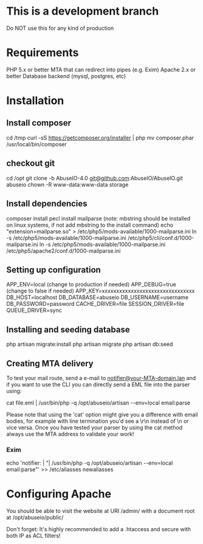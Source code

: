 # This is a development branch

Do NOT use this for any kind of production

# Requirements

PHP 5.x or better
MTA that can redirect into pipes (e.g. Exim)
Apache 2.x or better
Database backend (mysql, postgres, etc)

# Installation

## Install composer

cd /tmp
curl -sS https://getcomposer.org/installer | php
mv composer.phar /usr/local/bin/composer

## checkout git

cd /opt
git clone -b AbuseIO-4.0 git@github.com:AbuseIO/AbuseIO.git abuseio
chown -R www-data:www-data storage

## Install dependencies

composer install
pecl install mailparse (note: mbstring should be installed on linux systems, if not add mbstring to the install command)
echo "extension=mailparse.so" > /etc/php5/mods-available/1000-mailparse.ini
ln -s /etc/php5/mods-available/1000-mailparse.ini /etc/php5/cli/conf.d/1000-mailparse.ini
ln -s /etc/php5/mods-available/1000-mailparse.ini /etc/php5/apache2/conf.d/1000-mailparse.ini

## Setting up configuration

APP_ENV=local (change to production if needed)
APP_DEBUG=true (change to false if needed)
APP_KEY=xxxxxxxxxxxxxxxxxxxxxxxxxxxxxxxx
DB_HOST=localhost
DB_DATABASE=abuseio
DB_USERNAME=username
DB_PASSWORD=password
CACHE_DRIVER=file
SESSION_DRIVER=file
QUEUE_DRIVER=sync

## Installing and seeding database

php artisan migrate:install
php artisan migrate
php artisan db:seed

## Creating MTA delivery

To test your mail route, send a e-mail to notifier@your-MTA-domain.lan and if you want to use the CLI you can directly
send a EML file into the parser using:

cat file.eml | /usr/bin/php -q /opt/abuseio/artisan --env=local email:parse

Please note that using the 'cat' option might give you a difference with email bodies, for example with line 
termination you'd see a \r\n instead of \n or vice versa. Once you have tested your parser by using the cat method
always use the MTA address to validate your work!

### Exim
 
echo 'notifier: | "| /usr/bin/php -q /opt/abuseio/artisan --env=local email:parse"' >> /etc/aliasses
newaliasses

# Configuring Apache

You should be able to visit the website at URI /admin/ with a document root at /opt/abuseio/public/

Don't forget: It's highly recommended to add a .htaccess and secure with both IP as ACL filters!